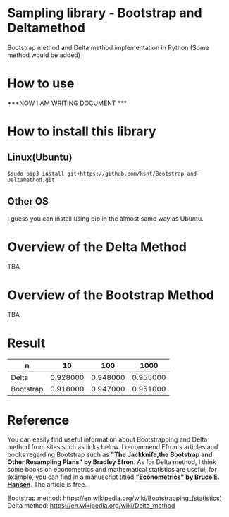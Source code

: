 # Sampling library - Bootstrap and Deltamethod
Bootstrap method and Delta method implementation in Python (Some method would be added)

# How to use

***NOW I AM WRITING DOCUMENT ***

# How to install this library

## Linux(Ubuntu)
```
$sudo pip3 install git+https://github.com/ksnt/Bootstrap-and-Deltamethod.git
```

## Other OS
I guess you can install using pip in the almost same way as Ubuntu.


# Overview of the Delta Method

TBA  

# Overview of the Bootstrap Method

TBA  

# Result

|    n |     10 |        100|       1000|
|-----------|------------|------------|------------|
|Delta      |    0.928000|    0.948000| 0.955000   |
|Bootstrap  |    0.918000|    0.947000| 0.951000   |

# Reference
You can easily find useful information about Bootstrapping and Delta method from sites such as links below. I recommend Efron's articles and books regarding Bootstrap such as **"The Jackknife,the Bootstrap and Other Resampling Plans" by Bradley Efron**. As for Delta method, I think some books on econometrics and mathematical statistics are useful; for example, you can find in a manuscript titled **["Econometrics" by Bruce E. Hansen](http://www.ssc.wisc.edu/~bhansen/econometrics/)**. The article is free.

Bootstrap method: https://en.wikipedia.org/wiki/Bootstrapping_(statistics) <br>
Delta method: https://en.wikipedia.org/wiki/Delta_method
